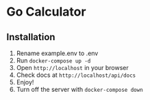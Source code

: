 # Go Calculator

## Installation

1. Rename example.env to .env
2. Run `docker-compose up -d`
3. Open `http://localhost` in your browser
4. Check docs at `http://localhost/api/docs`
5. Enjoy!
6. Turn off the server with `docker-compose down`
